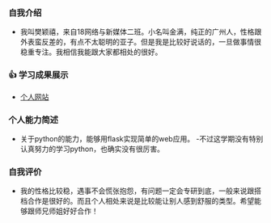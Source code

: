 ### 自我介绍
- 我叫樊颖禧，来自18网络与新媒体二班。小名叫金满，纯正的广州人，性格跟外表蛮反差的，有点不太聪明的亚子。但是我是比较好说话的，一旦做事情很稳重专注。我相信我能跟大家都相处的很好。

### :+1: 学习成果展示
- [个人网站](http://fyx20000101.gitee.io/)

### 个人能力简述
- 关于python的能力，能够用flask实现简单的web应用。
-不过这学期没有特别认真努力的学习python，也确实没有很厉害。

### 自我评价
- 我的性格比较稳，遇事不会慌张抱怨，有问题一定会专研到底，一般来说跟搭档合作是很好的。而且个人相处来说是比较能让别人感到舒服的类型。希望能够跟师兄师姐好好合作！
